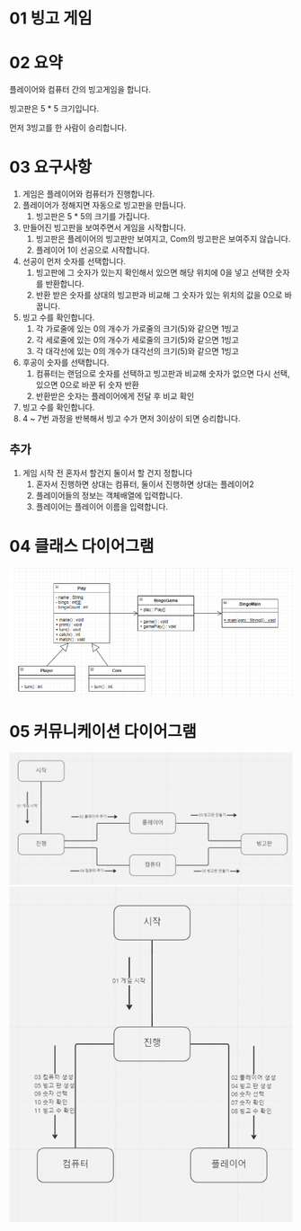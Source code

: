 # 01 빙고 게임

# 02 요약
플레이어와 컴퓨터 간의 빙고게임을 합니다.

빙고판은 5 * 5 크기입니다.

먼저 3빙고를 한 사람이 승리합니다.

# 03 요구사항
1. 게임은 플레이어와 컴퓨터가 진행합니다.
1. 플레이어가 정해지면 자동으로 빙고판을 만듭니다.
	1. 빙고판은 5 * 5의 크기를 가집니다.
1. 만들어진 빙고판을 보여주면서 게임을 시작합니다.
	1. 빙고판은 플레이어의 빙고판만 보여지고, Com의 빙고판은 보여주지 않습니다.
	2. 플레이어 1이 선공으로 시작합니다.
1. 선공이 먼저 숫자를 선택합니다.
	1. 빙고판에 그 숫자가 있는지 확인해서 있으면 해당 위치에 0을 넣고 선택한 숫자를 반환합니다.
	2. 반환 받은 숫자를 상대의 빙고판과 비교해 그 숫자가 있는 위치의 값을 0으로 바꿉니다.
1. 빙고 수를 확인합니다.
	1. 각 가로줄에 있는 0의 개수가 가로줄의 크기(5)와 같으면 1빙고
	2. 각 세로줄에 있는 0의 개수가 세로줄의 크기(5)와 같으면 1빙고
	3. 각 대각선에 있는 0의 개수가 대각선의 크기(5)와 같으면 1빙고
1. 후공이 숫자를 선택합니다.
	1. 컴퓨터는 랜덤으로 숫자를 선택하고 빙고판과 비교해 숫자가 없으면 다시 선택,  있으면 0으로 바꾼 뒤 숫자 반환
	3. 반환받은 숫자는 플레이어에게 전달 후 비교 확인
1. 빙고 수를 확인합니다.
1. 4 ~ 7번 과정을 반복해서 빙고 수가 면저 3이상이 되면 승리합니다.

## 추가

1. 게임 시작 전 혼자서 할건지 둘이서 할 건지 정합니다
	1. 혼자서 진행하면 상대는 컴퓨터, 둘이서 진행하면 상대는 플레이어2
	2. 플레이어들의 정보는 객체배열에 입력합니다.
	3. 플레이어는 플레이어 이름을 입력합니다.
	
# 04 클래스 다이어그램
![class_diagram](https://github.com/HeeManHer/Bingo_Game/blob/master/class_diagram.png)
# 05 커뮤니케이션 다이어그램
![communication_diagram](https://github.com/HeeManHer/Bingo_Game/blob/master/communication_diagram.png)
![communication_diagram2](https://github.com/HeeManHer/Bingo_Game/blob/master/communication_diagram2.png)